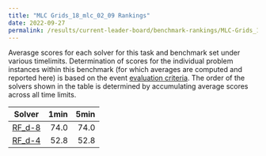 ```yaml
---
title: "MLC Grids_18_mlc_02_09 Rankings"
date: 2022-09-27
permalink: /results/current-leader-board/benchmark-rankings/MLC-Grids_18_mlc_02_09-rankings
---
```



Averasge scores for each solver for this task and benchmark set under various timelimits.  Determination of scores for the individual problem instances within this benchmark (for which averages are computed and reported here) is based on the event [evaluation criteria](/uci-2022/_pages/root/results/evaluation-criteria.md).  The order of the solvers shown in the table is determined by accumulating average scores across all time limits.

|                                           Solver                                            | 1min | 5min |
| ------------------------------------------------------------------------------------------- | ---: | ---: |
| [RF_d-8](/uci-2022/_pages/root/results/current-leader-board/solver-scores/RF_d-8-scores.md) | 74.0 | 74.0 |
| [RF_d-4](/uci-2022/_pages/root/results/current-leader-board/solver-scores/RF_d-4-scores.md) | 52.8 | 52.8 |

